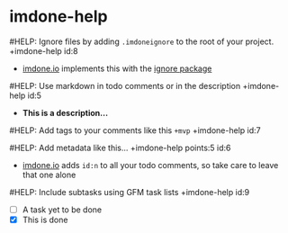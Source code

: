 imdone-help
====

#HELP: Ignore files by adding `.imdoneignore` to the root of your project. +imdone-help id:8
- [imdone.io](https://imdone.io) implements this with the [ignore package](https://www.npmjs.com/package/ignore)

#HELP: Use markdown in todo comments or in the description +imdone-help id:5
- **This is a description...**

#HELP: Add tags to your comments like this `+mvp` +imdone-help id:7

#HELP: Add metadata like this... +imdone-help points:5 id:6
- [imdone.io](https://imdone.io) adds `id:n` to all your todo comments, so take care to leave that one alone

#HELP: Include subtasks using GFM task lists +imdone-help id:9
- [ ] A task yet to be done
- [x] This is done
